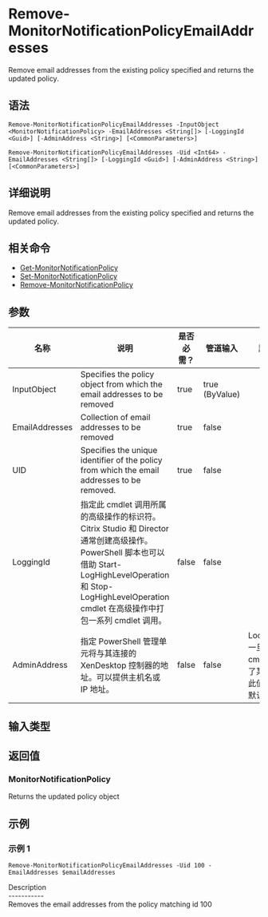# Remove-MonitorNotificationPolicyEmailAddresses

Remove email addresses from the existing policy specified and returns the updated policy.

## 语法

    Remove-MonitorNotificationPolicyEmailAddresses -InputObject <MonitorNotificationPolicy> -EmailAddresses <String[]> [-LoggingId <Guid>] [-AdminAddress <String>] [<CommonParameters>]
    
    Remove-MonitorNotificationPolicyEmailAddresses -Uid <Int64> -EmailAddresses <String[]> [-LoggingId <Guid>] [-AdminAddress <String>] [<CommonParameters>]
    

## 详细说明

Remove email addresses from the existing policy specified and returns the updated policy.

## 相关命令

- [Get-MonitorNotificationPolicy](Get-MonitorNotificationPolicy.html)
- [Set-MonitorNotificationPolicy](Set-MonitorNotificationPolicy.html)
- [Remove-MonitorNotificationPolicy](Remove-MonitorNotificationPolicy.html)

## 参数

| 名称             | 说明                                                                                                                                                                     | 是否必需？ | 管道输入           | 默认值                                   |
| -------------- | ---------------------------------------------------------------------------------------------------------------------------------------------------------------------- | ----- | -------------- | ------------------------------------- |
| InputObject    | Specifies the policy object from which the email addresses to be removed                                                                                               | true  | true (ByValue) |                                       |
| EmailAddresses | Collection of email addresses to be removed                                                                                                                            | true  | false          |                                       |
| UID            | Specifies the unique identifier of the policy from which the email addresses to be removed.                                                                            | true  | false          |                                       |
| LoggingId      | 指定此 cmdlet 调用所属的高级操作的标识符。 Citrix Studio 和 Director 通常创建高级操作。 PowerShell 脚本也可以借助 Start-LogHighLevelOperation 和 Stop-LogHighLevelOperation cmdlet 在高级操作中打包一系列 cmdlet 调用。 | false | false          |                                       |
| AdminAddress   | 指定 PowerShell 管理单元将与其连接的 XenDesktop 控制器的地址。可以提供主机名或 IP 地址。                                                                                                             | false | false          | Localhost。一旦有 cmdlet 提供了某个值，此值将变为默认值。 |

## 输入类型

### 

## 返回值

### MonitorNotificationPolicy

Returns the updated policy object

## 示例

### 示例 1

    Remove-MonitorNotificationPolicyEmailAddresses -Uid 100 -EmailAddresses $emailAddresses
    

Description  
\---\---\-----  
Removes the email addresses from the policy matching id 100